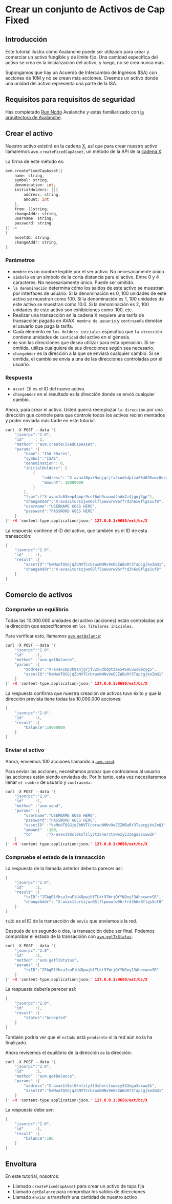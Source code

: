 # Crear un conjunto de Activos de Cap Fixed

## Introducción

Este tutorial ilustra cómo Avalanche puede ser utilizado para crear y comerciar un activo fungible y de límite fijo. Una cantidad específica del activo se crea en la inicialización del activo, y luego, no se crea nunca más.

Supongamos que hay un Acuerdo de Intercambio de Ingresos \(ISA\) con acciones de 10M y no se crean más acciones. Creemos un activo donde una unidad del activo representa una parte de la ISA.

## Requisitos para requisitos de seguridad

Has completado [Run Nodo](../nodes-and-staking/run-avalanche-node.md) Avalanche y estás familiarizado con [la arquitectura de Avalanche](../../../learn/platform-overview/).

## Crear el activo

Nuestro activo existirá en la cadena [X](../../../learn/platform-overview/#exchange-chain-x-chain), así que para crear nuestro activo llamaremos `avm.createFixedCapAsset`, un método de la API de la [cadena X](../../avalanchego-apis/exchange-chain-x-chain-api.md).

La firma de este método es:

```cpp
avm.createFixedCapAsset({
    name: string,
    symbol: string,
    denomination: int,  
    initialHolders: []{
        address: string,
        amount: int
    },
    from: []string,
    changeAddr: string,
    username: string,  
    password: string
}) ->
{
    assetID: string,
    changeAddr: string,
}
```

### Parámetros

* `nombre` es un nombre legible por el ser activo. No necesariamente único.
* `símbolo` es un símbolo de la corta distancia para el activo. Entre 0 y 4 caracteres. No necesariamente único. Puede ser omitido.
* `la denominación` determina cómo los saldos de este activo se muestran por interfaces de usuario. Si la denominación es 0, 100 unidades de este activo se muestran como 100. Si la denominación es 1, 100 unidades de este activo se muestran como 10.0. Si la denominación es 2, 100 unidades de este activo son exhibiciones como .100, etc.
* Realizar una transacción en la cadena X requiere una tarifa de transacción pagada en AVAX. `nombre de usuario` y `contraseña` denotan el usuario que paga la tarifa.
* Cada elemento en `los Holders iniciales` especifica que `la dirección` contiene unidades de `cantidad` del activo en el génesis.
* `de` son las direcciones que desea utilizar para esta operación. Si se omitida, utiliza cualquiera de sus direcciones según sea necesario.
* `changeAddr` es la dirección a la que se enviará cualquier cambio. Si se omitida, el cambio se envía a una de las direcciones controladas por el usuario.

### Respuesta

* `asset ID` es el ID del nuevo activo.
* `changeAddr` en el resultado es la dirección donde se envió cualquier cambio.

Ahora, para crear el activo. Usted querrá reemplazar `la dirección` por una dirección que controle para que controle todos los activos recién mentados y poder enviarla más tarde en este tutorial.

```cpp
curl -X POST --data '{
    "jsonrpc":"2.0",
    "id"     : 1,
    "method" :"avm.createFixedCapAsset",
    "params" :{
        "name": "ISA Shares",
        "symbol":"ISAS",
        "denomination": 0,
        "initialHolders": [
            {
                "address": "X-avax10pvk9anjqrjfv2xudkdptza654695uwc8ecyg5",
                "amount": 10000000
            }
        ],
        "from":["X-avax1s65kep4smpr9cnf6uh9cuuud4ndm2z4jguj3gp"],
        "changeAddr":"X-avax1turszjwn05lflpewurw96rfrd3h6x8flgs5uf8",
        "username":"USERNAME GOES HERE",
        "password":"PASSWORD GOES HERE"
    }
}' -H 'content-type:application/json;' 127.0.0.1:9650/ext/bc/X
```

La respuesta contiene el ID del activo, que también es el ID de esta transacción:

```cpp
{
    "jsonrpc":"2.0",
    "id"     :1,
    "result" :{
        "assetID":"keMuoTQSGjqZbNVTCcbrwuNNNv9eEEZWBaRY3TapcgjkoZmQ1",
        "changeAddr":"X-avax1turszjwn05lflpewurw96rfrd3h6x8flgs5uf8"
    }
}
```

## Comercio de activos

### Compruebe un equilibrio

Todas las 10.000.000 unidades del activo \(acciones\) están controladas por la dirección que especificamos en `los Titulares iniciales`.

Para verificar esto, llamamos [`avm.getBalance`](../../avalanchego-apis/exchange-chain-x-chain-api.md#avm-getbalance):

```cpp
curl -X POST --data '{
    "jsonrpc":"2.0",
    "id"     :1,
    "method" :"avm.getBalance",
    "params" :{
        "address":"X-avax10pvk9anjqrjfv2xudkdptza654695uwc8ecyg5",
        "assetID":"keMuoTQSGjqZbNVTCcbrwuNNNv9eEEZWBaRY3TapcgjkoZmQ1"
    }
}' -H 'content-type:application/json;' 127.0.0.1:9650/ext/bc/X
```

La respuesta confirma que nuestra creación de activos tuvo éxito y que la dirección prevista tiene todas las 10.000.000 acciones:

```cpp
{
    "jsonrpc":"2.0",
    "id"     :1,
    "result" :{
        "balance":10000000
    }
}
```

### Enviar el activo

Ahora, enviemos 100 acciones llamando a [`avm.send`](../../avalanchego-apis/exchange-chain-x-chain-api.md#avm-send).

Para enviar las acciones, necesitamos probar que controlamos al usuario las acciones están siendo enviadas de. Por lo tanto, esta vez necesitaremos llenar `el nombre` de usuario y `contraseña`.

```cpp
curl -X POST --data '{
    "jsonrpc":"2.0",
    "id"     :1,
    "method" :"avm.send",
    "params" :{
        "username":"USERNAME GOES HERE",
        "password":"PASSWORD GOES HERE",
        "assetID" :"keMuoTQSGjqZbNVTCcbrwuNNNv9eEEZWBaRY3TapcgjkoZmQ1",
        "amount"  :100,
        "to"      :"X-avax1t8sl0knfzly3t3sherctxwezy533ega3sxww2k"
    }
}' -H 'content-type:application/json;' 127.0.0.1:9650/ext/bc/X
```

### Compruebe el estado de la transacción

La respuesta de la llamada anterior debería parecer así:

```cpp
{
    "jsonrpc":"2.0",
    "id"     :1,
    "result" :{
        "txID":"2EAgR1YbsaJrwFiU4DpwjUfTLkt97WrjQYYNQny13AheewnxSR",
        "changeAddr": "X-avax1turszjwn05lflpewurw96rfrd3h6x8flgs5uf8"
    }
}
```

`txID` es el ID de la transacción de `envío` que enviamos a la red.

Después de un segundo o dos, la transacción debe ser final. Podemos comprobar el estado de la transacción con [`avm.getTxStatus`](../../avalanchego-apis/exchange-chain-x-chain-api.md#avm-gettxstatus):

```cpp
curl -X POST --data '{
    "jsonrpc":"2.0",
    "id"     :1,
    "method" :"avm.getTxStatus",
    "params" :{
        "txID":"2EAgR1YbsaJrwFiU4DpwjUfTLkt97WrjQYYNQny13AheewnxSR"
    }
}' -H 'content-type:application/json;' 127.0.0.1:9650/ext/bc/X
```

La respuesta debería parecer así:

```cpp
{
    "jsonrpc":"2.0",
    "id"     :1,
    "result" :{
        "status":"Accepted"
    }
}
```

También podría ver que el `estado` está `pendiente` si la red aún no la ha finalizado.

Ahora revisemos el equilibrio de la dirección `de` la dirección:

```cpp
curl -X POST --data '{
    "jsonrpc":"2.0",
    "id"     :1,
    "method" :"avm.getBalance",
    "params" :{
        "address":"X-avax1t8sl0knfzly3t3sherctxwezy533ega3sxww2k",
        "assetID":"keMuoTQSGjqZbNVTCcbrwuNNNv9eEEZWBaRY3TapcgjkoZmQ1"
    }
}' -H 'content-type:application/json;' 127.0.0.1:9650/ext/bc/X
```

La respuesta debe ser:

```cpp
{
    "jsonrpc":"2.0",
    "id"     :1,
    "result" :{
        "balance":100
    }
}
```

## Envoltura

En este tutorial, nosotros:

* Llamado `createFixedCapAsset` para crear un activo de tapa fija
* Llamado `getBalance` para comprobar los saldos de direcciones
* Llamado `enviar` a transferir una cantidad de nuestro activo

